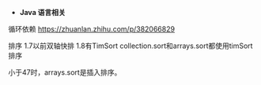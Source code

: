 * **Java 语言相关**

循环依赖 <https://zhuanlan.zhihu.com/p/382066829>

排序 1.7以前双轴快排 1.8有TimSort collection.sort和arrays.sort都使用timSort排序

小于47时，arrays.sort是插入排序。
